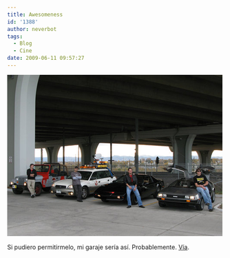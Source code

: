 ```yaml
---
title: Awesomeness
id: '1388'
author: neverbot
tags:
  - Blog
  - Cine
date: 2009-06-11 09:57:27
---
```


![Awesomeness](./awesomeness/awesomeness.jpg "Awesomeness")

Si pudiero permitirmelo, mi garaje sería así. Probablemente. [Vía](http://fuckyeahbacktothefuture.tumblr.com/post/116526672/snapalicious-juliasegal-if-getting-your).